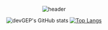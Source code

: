 <!-- # devGEP -->
<div align="center"> 
  
  ![header](https://capsule-render.vercel.app/api?type=Waving&text=GyeongEun-Park&color=8BC6D3&height=180)
  
  ![devGEP's GitHub stats](https://github-readme-stats.vercel.app/api?username=devGEP&show_icons=true&theme=gotham&height=200)
  [![Top Langs](https://github-readme-stats.vercel.app/api/top-langs/?username=anuraghazra&layout=compact&theme=gotham&height=200)](https://github.com/anuraghazra/github-readme-stats)
</div>
